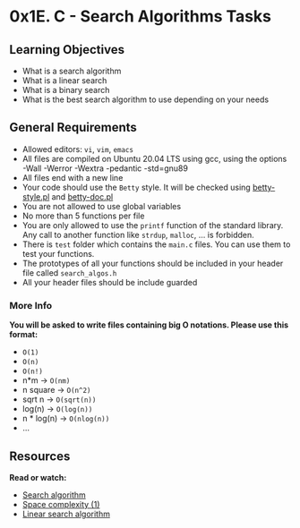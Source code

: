 # 0x1E. C - Search Algorithms Tasks

## Learning Objectives<br>
- What is a search algorithm
- What is a linear search
- What is a binary search
- What is the best search algorithm to use depending on your needs

## General Requirements
- Allowed editors: ``vi``, ``vim``, ``emacs``
- All files are compiled on Ubuntu 20.04 LTS using gcc, using the options -Wall -Werror -Wextra -pedantic -std=gnu89
- All files end with a new line
- Your code should use the ``Betty`` style. It will be checked using [betty-style.pl](https://github.com/holbertonschool/Betty/blob/master/betty-style.pl) and [betty-doc.pl](https://github.com/holbertonschool/Betty/blob/master/betty-doc.pl)
- You are not allowed to use global variables
- No more than 5 functions per file
- You are only allowed to use the ``printf`` function of the standard library. Any call to another function like ``strdup``, ``malloc``, … is forbidden.
- There is ``test`` folder which contains the ``main.c`` files. You can use them to test your functions.
- The prototypes of all your functions should be included in your header file called ``search_algos.h``
- All your header files should be include guarded

### More Info
**You will be asked to write files containing big O notations. Please use this format:**
- ``O(1)``
- ``O(n)``
- ``O(n!)``
- n*m -> ``O(nm)``
- n square -> ``O(n^2)``
- sqrt n -> ``O(sqrt(n))``
- log(n) -> ``O(log(n))``
- n * log(n) -> ``O(nlog(n))``
- …

## Resources
**Read or watch:**
- [Search algorithm](https://en.wikipedia.org/wiki/Search_algorithm)
- [Space complexity (1)](https://www.geeksforgeeks.org/g-fact-86/)
- [Linear search algorithm](https://en.wikipedia.org/wiki/Linear_search)
